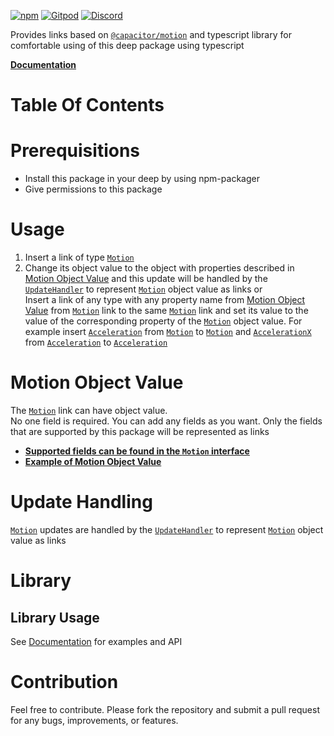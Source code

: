 [![npm](https://img.shields.io/npm/v/@deep-foundation/capacitor-motion.svg)](https://www.npmjs.com/package/@deep-foundation/capacitor-motion)
[![Gitpod](https://img.shields.io/badge/Gitpod-ready--to--code-blue?logo=gitpod)](https://gitpod.io/#https://github.com/deep-foundation/capacitor-motion)
[![Discord](https://badgen.net/badge/icon/discord?icon=discord&label&color=purple)](https://discord.gg/deep-foundation)

Provides links based on [`@capacitor/motion`](https://www.npmjs.com/package/@capacitor/motion) and typescript library for comfortable using of this deep package using typescript

[**Documentation**](https://deep-foundation.github.io/capacitor-motion/)

# Table Of Contents
<!-- TABLE_OF_CONTENTS_START -->
<!-- TABLE_OF_CONTENTS_END -->

# Prerequisitions

- Install this package in your deep by using npm-packager
- Give permissions to this package

# Usage

1. Insert a link of type [`Motion`]
2. Change its object value to the object with properties described in [Motion Object Value](#md:motion-object-value) and this update will be handled by the [`UpdateHandler`](https://freephoenix888.github.io/object-to-links-async-converter/classes/Package.html#UpdateHandler) to represent [`Motion`] object value as links
   or  
   Insert a link of any type with any property name from [Motion Object Value](#md:motion-object-value) from [`Motion`] link to the same [`Motion`] link and set its value to the value of the corresponding property of the [`Motion`] object value. For example insert [`Acceleration`] from [`Motion`] to [`Motion`] and [`AccelerationX`] from [`Acceleration`] to [`Acceleration`]

# Motion Object Value

The [`Motion`] link can have object value.  
No one field is required. You can add any fields as you want. Only the fields that are supported by this package will be represented as links  
- [**Supported fields can be found in the `Motion` interface**](https://deep-foundation.github.io/capacitor-motion/types/MotionInfo.html)  
- [**Example of Motion Object Value**](https://deep-foundation.github.io/capacitor-motion/types/MotionInfo.html#md:motion-info-example)

# Update Handling

[`Motion`] updates are handled by the [`UpdateHandler`](https://freephoenix888.github.io/object-to-links-async-converter/classes/Package.html#UpdateHandler) to represent [`Motion`] object value as links

# Library
## Library Usage
See [Documentation] for examples and API

# Contribution

Feel free to contribute. Please fork the repository and submit a pull request for any bugs, improvements, or features.


[`Motion`]: https://deep-foundation.github.io/capacitor-motion/classes/Package.html#Motion
[`Acceleration`]: https://deep-foundation.github.io/capacitor-motion/classes/Package.html#Acceleration
[`AccelerationX`]: https://deep-foundation.github.io/capacitor-motion/classes/Package.html#AccelerationX
[Documentation]: https://deep-foundation.github.io/capacitor-motion/